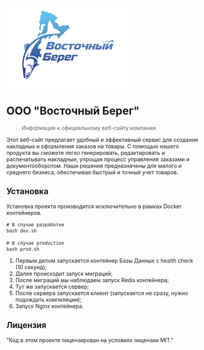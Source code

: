 ![Alt text](./logo.png)

# ООО "Восточный Берег"
> Информация к официальному веб-сайту компании.

Этот веб-сайт предлагает удобный и эффективный сервис для создания накладных и оформления заказов на товары. С помощью нашего продукта вы сможете легко генерировать, редактировать и распечатывать накладные, упрощая процесс управления заказами и документооборотом. Наши решения предназначены для малого и среднего бизнеса, обеспечивая быстрый и точный учет товаров.

## Установка

Установка проекта производится исключительно в рамках Docker контейнеров. 

```shell
# В случае разработки
bash dev.sh

# В случае production
bash prod.sh
```

1) Первым делом запускается контейнер Базы Данных с health check (10 секунд);
2) Далее происходит запуск миграций;
3) После миграций мы наблюдаем запуск Redis контейнера;
4) Тут же запускается сервер;
5) После сервера запускается клиент (запускается не сразу, нужно подождать компиляции);
6) Запуск Nginx контейнера.


## Лицензия

"Код в этом проекте лицензирован на условиях лицензии MIT."